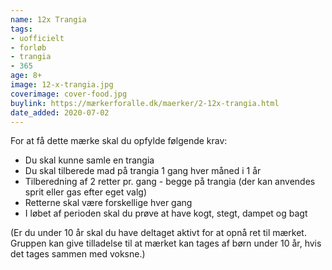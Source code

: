 ```yaml
---
name: 12x Trangia
tags:
- uofficielt
- forløb
- trangia
- 365
age: 8+
image: 12-x-trangia.jpg
coverimage: cover-food.jpg
buylink: https://mærkerforalle.dk/maerker/2-12x-trangia.html
date_added: 2020-07-02
---
```

For at få dette mærke skal du opfylde følgende krav:

* Du skal kunne samle en trangia
* Du skal tilberede mad på trangia 1 gang hver måned i 1 år
* Tilberedning af 2 retter pr. gang - begge på trangia (der kan anvendes sprit eller gas efter eget valg)
* Retterne skal være forskellige hver gang
* I løbet af perioden skal du prøve at have kogt, stegt, dampet og bagt

(Er du under 10 år skal du have deltaget aktivt for at opnå ret til mærket. Gruppen kan give tilladelse til at mærket kan tages af børn under 10 år, hvis det tages sammen med voksne.)
